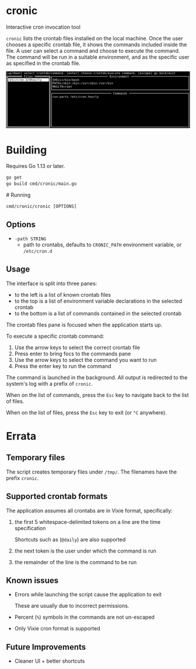 # cronic

Interactive cron invocation tool

`cronic` lists the crontab files installed on the local machine.
Once the user chooses a specific crontab file, it shows the commands included inside the file.
A user can select a command and choose to execute the command.
The command will be run in a suitable environment, and as the specific user as specified in the crontab file.

![Screenshot](./screenshot.png)

# Building

Requires Go 1.13 or later.

```sh
go get
go build cmd/cronic/main.go
```

# Running

```
cmd/cronic/cronic [OPTIONS]
```

## Options

* `-path STRING`
    * path to crontabs, defaults to `CRONIC_PATH` environment variable, or `/etc/cron.d`

## Usage

The interface is split into three panes:

* to the left is a list of known crontab files
* to the top is a list of environment variable declarations in the selected crontab
* to the bottom is a list of commands contained in the selected crontab

The crontab files pane is focused when the application starts up.

To execute a specific crontab command:

1. Use the arrow keys to select the correct crontab file
2. Press enter to bring focs to the commands pane
3. Use the arrow keys to select the command you want to run
4. Press the enter key to run the command

The command is launched in the background.
All output is redirected to the system's log with a prefix of `cronic`.

When on the list of commands, press the `Esc` key to navigate back to the list
of files.

When on the list of files, press the `Esc` key to exit (or `^C` anywhere).

# Errata

## Temporary files

The script creates temporary files under `/tmp/`.
The filenames have the prefix `cronic`.

## Supported crontab formats

The application assumes all crontabs are in Vixie format, specifically:

1. the first 5 whitespace-delimited tokens on a line are the time specification

   Shortcuts such as (`@daily`) are also supported
2. the next token is the user under which the command is run
3. the remainder of the line is the command to be run

## Known issues

* Errors while launching the script cause the application to exit

  These are usually due to incorrect permissions.

* Percent (`%`) symbols in the commands are not un-escaped

* Only Vixie cron format is supported

## Future Improvements

* Cleaner UI + better shortcuts
